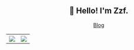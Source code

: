 ### 

<!--
**ZzfToT/ZzfToT** is a ✨ _special_ ✨ repository because its `README.md` (this file) appears on your GitHub profile.

Here are some ideas to get you started:

- 🔭 I’m currently working on ...
- 🌱 I’m currently learning ...
- 👯 I’m looking to collaborate on ...
- 🤔 I’m looking for help with ...
- 💬 Ask me about ...
- 📫 How to reach me: ...
- 😄 Pronouns: ...
- ⚡ Fun fact: ...
-->

<h2 align="center">👋 Hello! I'm Zzf.</h2>
<p align="center">
  <a href="">
  Blog
  </a>
</p>

<table style="width:100%">
  <tr>
    <th><a href="https://github.com/ZzfToT">
      <img src="https://github-readme-stats.vercel.app/api?username=ZzfToT&show_icons=true&theme=vue&hide_border=true&count_private=true" />
    </a></th>
    <th><a href="https://github.com/ZzfToT">
      <img src="https://github-readme-stats.vercel.app/api/top-langs/?username=ZzfToT&layout=compact&langs_count=6&theme=vue" />
    </a></th>
  </tr>
</table>
